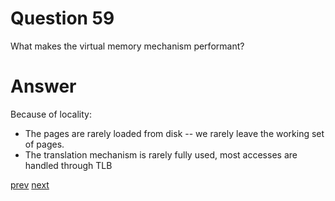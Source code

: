 
# Question 59


What makes the virtual memory mechanism performant?


# Answer



Because of locality:
* The pages are rarely loaded from disk -- we rarely leave the working set of pages.
* The translation mechanism is rarely fully used, most accesses are handled through TLB



[prev](58.md) [next](60.md)
